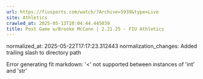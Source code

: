 ```yaml
---
url: https://fiusports.com/watch/?Archive=5939&type=Live
site: Athletics
crawled_at: 2025-05-13T10:04:44.445039
title: Post Game w/Brooke McCann | 2.21.25 - FIU Athletics
---
```

normalized_at: 2025-05-22T17:17:23.312443
normalization_changes: Added trailing slash to directory path

Error generating fit markdown: '<' not supported between instances of 'int' and 'str'